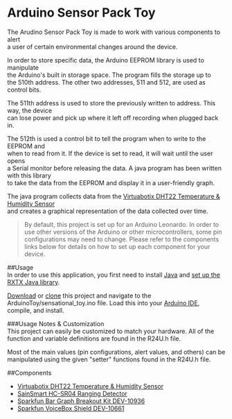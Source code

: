 Arduino Sensor Pack Toy
===
      
The Arudino Sensor Pack Toy is made to work with various components to alert    
a user of certain environmental changes around the device.   

In order to store specific data, the Arduino EEPROM library is used to manipulate   
the Arduino's built in storage space. The program fills the storage up to   
the 510th address. The other two addresses, 511 and 512, are used as control bits.    
    
The 511th address is used to store the previously written to address. This way, the device   
can lose power and pick up where it left off recording when plugged back in.    
     
The 512th is used a control bit to tell the program when to write to the EEPROM and   
when to read from it. If the device is set to read, it will wait until the user opens   
a Serial monitor before releasing the data. A java program has been written with this library     
to take the data from the EEPROM and display it in a user-friendly graph.  

The java program collects data from the [Virtuabotix DHT22 Temperature & Humidity Sensor](https://www.virtuabotix.com/product/virtuabotix-dht22-temperature-humidity-sensor-arduino-microcontroller-circuits/)   
and creates a graphical representation of the data collected over time.
    
>By default, this project is set up for an Arduino Leonardo. In order to use other versions of the Arduino or other microcontrollers, some pin configurations may need to change. Please refer to the components links below for details on how to set up each component for your device. 

##Usage    
In order to use this application, you first need to install [Java](http://www.oracle.com/technetwork/java/javase/downloads/index-jsp-138363.html) and [set up the RXTX Java library](http://playground.arduino.cc/Interfacing/Java#.UzlPUvldV8E). 

[Download](https://github.com/scaperoth/ArduinoToy/archive/master.zip) or [clone](github-windows://openRepo/https://github.com/scaperoth/ArduinoToy) this project  and navigate to the ArduinoToy/sensational_toy.ino file. Load this into your [Arduino IDE](http://arduino.cc/en/main/software), compile, and install.

###Usage Notes & Customization   
This project can easily be customized to match your hardware. All of the function and variable definitions are found in the R24U.h file.   
   
Most of the main values (pin configurations, alert values, and others) can be manipulated using the given "setter" functions found in the R24U.h file. 

##Components   
* [Virtuabotix DHT22 Temperature & Humidity Sensor](https://www.virtuabotix.com/product/virtuabotix-dht22-temperature-humidity-sensor-arduino-microcontroller-circuits/)
* [SainSmart HC-SR04 Ranging Detector](http://www.sainsmart.com/ultrasonic-ranging-detector-mod-hc-sr04-distance-sensor.html)
* [Sparkfun Bar Graph Breakout Kit DEV-10936](https://www.sparkfun.com/products/10936)
* [Sparkfun VoiceBox Shield DEV-10661](http://www.sainsmart.com/ultrasonic-ranging-detector-mod-hc-sr04-distance-sensor.html)

